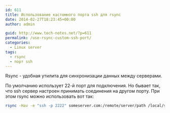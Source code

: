 ```yaml
---
id: 611
title: Использование кастомного порта ssh для rsync
date: 2014-02-27T18:23:45+00:00
author: admin

guid: http://www.tech-notes.net/?p=611
permalink: /use-rsync-custom-ssh-port/
categories:
  - Linux server
tags:
  - rsync
  - порт ssh
---
```

Rsync - удобная утилита для синхронизации данных между серверами.

По умолчанию использует 22-й порт для подключения. Но бывает так, что ssh сервер настроен принимать соединения на другом порту. При этом rsync можно использовать вот так:

```bash
rsync -Hav -e "ssh -p 2222" someserver.com:/remote/server/path /local/server/path
```
